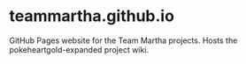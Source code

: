 # teammartha.github.io
GitHub Pages website for the Team Martha projects.
Hosts the pokeheartgold-expanded project wiki.
